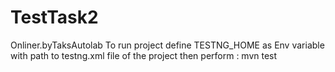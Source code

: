 # TestTask2
Onliner.byTaksAutolab
To run project define TESTNG_HOME as Env variable with path to testng.xml file of the project then perform : mvn test
